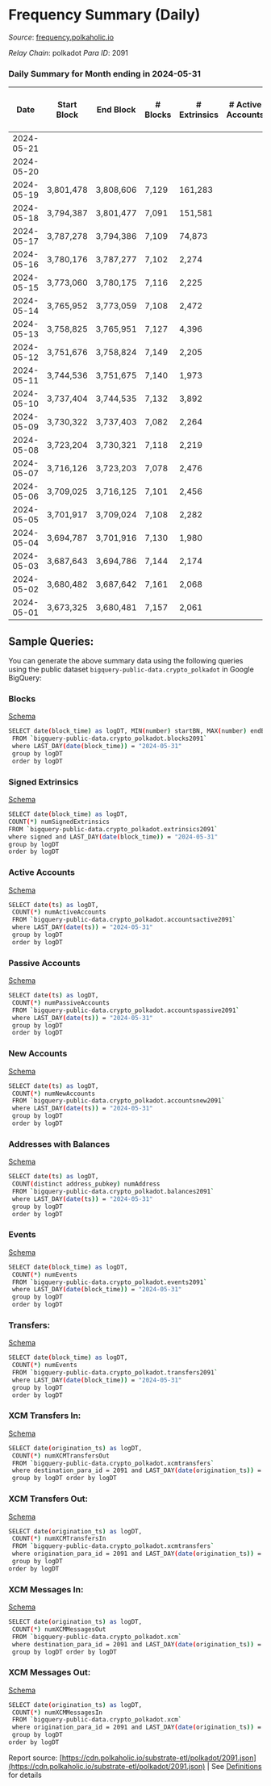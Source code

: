 # Frequency Summary (Daily)

_Source_: [frequency.polkaholic.io](https://frequency.polkaholic.io)

*Relay Chain*: polkadot
*Para ID*: 2091



### Daily Summary for Month ending in 2024-05-31


| Date    | Start Block | End Block | # Blocks | # Extrinsics | # Active Accounts | # Passive Accounts | # New Accounts | # Addresses | # Events  | # Transfers ($USD) | # XCM Transfers In ($USD) | # XCM Transfers Out ($USD) | # XCM In | # XCM Out | Issues |
|---------|-------------|-----------|----------|--------------|-------------------|--------------------|----------------|-------------|-----------|--------------------|---------------------------|----------------------------|----------|-----------|--------|
| 2024-05-21 |  |  |  |  |  |  |  |  |  |   |   |   |  |  |  |
| 2024-05-20 |  |  |  |  |  |  |  | 144 |  |   |   |   |  |  |  |
| 2024-05-19 | 3,801,478 | 3,808,606 | 7,129 | 161,283 |  |  |  | 144 | 815,290 |   |   |   |  |  |  |
| 2024-05-18 | 3,794,387 | 3,801,477 | 7,091 | 151,581 |  |  |  | 144 | 769,647 |   |   |   |  |  |  |
| 2024-05-17 | 3,787,278 | 3,794,386 | 7,109 | 74,873 |  |  |  | 144 | 391,258 |   |   |   |  |  |  |
| 2024-05-16 | 3,780,176 | 3,787,277 | 7,102 | 2,274 |  |  |  | 144 | 36,482 |   |   |   |  |  |  |
| 2024-05-15 | 3,773,060 | 3,780,175 | 7,116 | 2,225 |  |  |  | 144 | 36,086 |   |   |   |  |  |  |
| 2024-05-14 | 3,765,952 | 3,773,059 | 7,108 | 2,472 |  |  |  | 144 | 36,308 |   |   |   |  |  |  |
| 2024-05-13 | 3,758,825 | 3,765,951 | 7,127 | 4,396 |  |  |  | 144 | 43,397 |   |   |   |  |  |  |
| 2024-05-12 | 3,751,676 | 3,758,824 | 7,149 | 2,205 |  |  |  | 144 | 35,861 |   |   |   |  |  |  |
| 2024-05-11 | 3,744,536 | 3,751,675 | 7,140 | 1,973 |  |  |  | 144 | 33,620 | 1  |   |   |  |  |  |
| 2024-05-10 | 3,737,404 | 3,744,535 | 7,132 | 3,892 |  |  |  | 143 | 40,929 |   |   |   |  |  |  |
| 2024-05-09 | 3,730,322 | 3,737,403 | 7,082 | 2,264 |  |  |  | 143 | 36,259 |   |   |   |  |  |  |
| 2024-05-08 | 3,723,204 | 3,730,321 | 7,118 | 2,219 |  |  |  | 143 | 35,934 |   |   |   |  |  |  |
| 2024-05-07 | 3,716,126 | 3,723,203 | 7,078 | 2,476 |  |  |  | 143 | 38,176 |   |   |   |  |  |  |
| 2024-05-06 | 3,709,025 | 3,716,125 | 7,101 | 2,456 |  |  |  | 143 | 38,284 |   |   |   |  |  |  |
| 2024-05-05 | 3,701,917 | 3,709,024 | 7,108 | 2,282 |  |  |  | 143 | 36,600 |   |   |   |  |  |  |
| 2024-05-04 | 3,694,787 | 3,701,916 | 7,130 | 1,980 |  |  |  | 143 | 33,656 |   |   |   |  |  |  |
| 2024-05-03 | 3,687,643 | 3,694,786 | 7,144 | 2,174 |  |  |  | 144 | 35,644 |   |   |   |  |  |  |
| 2024-05-02 | 3,680,482 | 3,687,642 | 7,161 | 2,068 |  |  |  | 143 | 34,560 | 1  |   |   |  |  |  |
| 2024-05-01 | 3,673,325 | 3,680,481 | 7,157 | 2,061 |  |  |  | 143 | 34,487 |   |   |   |  |  |  |

## Sample Queries:
You can generate the above summary data using the following queries using the public dataset `bigquery-public-data.crypto_polkadot` in Google BigQuery:


### Blocks 

[Schema](https://github.com/colorfulnotion/substrate-etl/blob/main/schema/blocks.json)

```bash
SELECT date(block_time) as logDT, MIN(number) startBN, MAX(number) endBN, COUNT(*) numBlocks 
 FROM `bigquery-public-data.crypto_polkadot.blocks2091`  
 where LAST_DAY(date(block_time)) = "2024-05-31" 
 group by logDT 
 order by logDT
```

### Signed Extrinsics 

[Schema](https://github.com/colorfulnotion/substrate-etl/blob/main/schema/extrinsics.json)

```bash
SELECT date(block_time) as logDT, 
COUNT(*) numSignedExtrinsics 
FROM `bigquery-public-data.crypto_polkadot.extrinsics2091`  
where signed and LAST_DAY(date(block_time)) = "2024-05-31" 
group by logDT 
order by logDT
```

### Active Accounts 

[Schema](https://github.com/colorfulnotion/substrate-etl/blob/main/schema/accountsactive.json)

```bash
SELECT date(ts) as logDT, 
 COUNT(*) numActiveAccounts 
 FROM `bigquery-public-data.crypto_polkadot.accountsactive2091` 
 where LAST_DAY(date(ts)) = "2024-05-31" 
 group by logDT 
 order by logDT
```

### Passive Accounts 

[Schema](https://github.com/colorfulnotion/substrate-etl/blob/main/schema/accountspassive.json)

```bash
SELECT date(ts) as logDT, 
 COUNT(*) numPassiveAccounts 
 FROM `bigquery-public-data.crypto_polkadot.accountspassive2091` 
 where LAST_DAY(date(ts)) = "2024-05-31" 
 group by logDT 
 order by logDT
```

### New Accounts 

[Schema](https://github.com/colorfulnotion/substrate-etl/blob/main/schema/accountsnew.json)

```bash
SELECT date(ts) as logDT, 
 COUNT(*) numNewAccounts 
 FROM `bigquery-public-data.crypto_polkadot.accountsnew2091` 
 where LAST_DAY(date(ts)) = "2024-05-31" 
 group by logDT
 order by logDT
```

### Addresses with Balances 

[Schema](https://github.com/colorfulnotion/substrate-etl/blob/main/schema/balances.json)

```bash
SELECT date(ts) as logDT,
 COUNT(distinct address_pubkey) numAddress 
 FROM `bigquery-public-data.crypto_polkadot.balances2091` 
 where LAST_DAY(date(ts)) = "2024-05-31" 
 group by logDT 
 order by logDT
```

### Events 

[Schema](https://github.com/colorfulnotion/substrate-etl/blob/main/schema/events.json)

```bash
SELECT date(block_time) as logDT, 
 COUNT(*) numEvents 
 FROM `bigquery-public-data.crypto_polkadot.events2091` 
 where LAST_DAY(date(block_time)) = "2024-05-31" 
 group by logDT 
 order by logDT
```

### Transfers:

[Schema](https://github.com/colorfulnotion/substrate-etl/blob/main/schema/transfers.json)

```bash
SELECT date(block_time) as logDT, 
 COUNT(*) numEvents 
 FROM `bigquery-public-data.crypto_polkadot.transfers2091` 
 where LAST_DAY(date(block_time)) = "2024-05-31" 
 group by logDT 
 order by logDT
```

### XCM Transfers In: 

[Schema](https://github.com/colorfulnotion/substrate-etl/blob/main/schema/xcmtransfers.json)

```bash
SELECT date(origination_ts) as logDT, 
 COUNT(*) numXCMTransfersOut 
 FROM `bigquery-public-data.crypto_polkadot.xcmtransfers` 
 where destination_para_id = 2091 and LAST_DAY(date(origination_ts)) = "2024-05-31" 
 group by logDT order by logDT
```

### XCM Transfers Out: 

[Schema](https://github.com/colorfulnotion/substrate-etl/blob/main/schema/xcmtransfers.json)

```bash
SELECT date(origination_ts) as logDT, 
 COUNT(*) numXCMTransfersIn 
 FROM `bigquery-public-data.crypto_polkadot.xcmtransfers` 
 where origination_para_id = 2091 and LAST_DAY(date(origination_ts)) = "2024-05-31" 
 group by logDT 
order by logDT
```

### XCM Messages In: 

[Schema](https://github.com/colorfulnotion/substrate-etl/blob/main/schema/xcm.json)

```bash
SELECT date(origination_ts) as logDT, 
 COUNT(*) numXCMMessagesOut 
 FROM `bigquery-public-data.crypto_polkadot.xcm` 
 where destination_para_id = 2091 and LAST_DAY(date(origination_ts)) = "2024-05-31" 
 group by logDT order by logDT
```

### XCM Messages Out: 

[Schema](https://github.com/colorfulnotion/substrate-etl/blob/main/schema/xcm.json)

```bash
SELECT date(origination_ts) as logDT, 
 COUNT(*) numXCMMessagesIn 
 FROM `bigquery-public-data.crypto_polkadot.xcm` 
 where origination_para_id = 2091 and LAST_DAY(date(origination_ts)) = "2024-05-31" 
 group by logDT 
order by logDT
```


Report source: [https://cdn.polkaholic.io/substrate-etl/polkadot/2091.json](https://cdn.polkaholic.io/substrate-etl/polkadot/2091.json) | See [Definitions](/DEFINITIONS.md) for details
